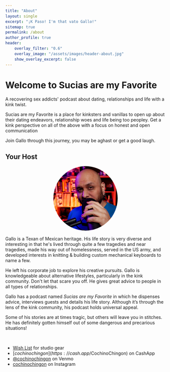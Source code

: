 ```yaml
---
title: "About"
layout: single
excerpt: "¡K Paso! I'm that vato Gallo!"
sitemap: true
permalink: /about
author_profile: true
header:
    overlay_filter: "0.6"
    overlay_image: "/assets/images/header-about.jpg"
    show_overlay_excerpt: false
---
```


# Welcome to Sucias are my Favorite

A recovering sex addicts' podcast about dating, relationships and life with a kink twist.

Sucias are my Favorite is a place for kinksters and vanillas to open up about their dating endeavors, relationship woes and life being too peopley. Get a kink perspective on all of the above with a focus on honest and open communication

Join Gallo through this journey, you may be aghast or get a good laugh.


## Your Host

<p align="center">
    <img style="max-width:40%;object-fit:cover;border-radius:50%;" src="/assets/images/gallo-chingon.png">
</p>
<p> Gallo is a Texan of Mexican heritage. His life story is very diverse and interesting in that he&#39;s lived through quite a few tragedies and near tragedies, made his way out of homelessness, served in the US army, and developed interests in knitting &amp; building custom mechanical keyboards to name a few.</p>
<p> He left his corporate job to explore his creative pursuits.
 Gallo is knowledgeable about alternative lifestyles, particularly in the kink community. Don&#39;t let that scare you off. He gives great advice to people in all types of relationships. </p>
<p> Gallo has a podcast named <i>Sucias are my Favorite</i> in which he dispenses advice, interviews guests and details his life story. Although it’s through the lens of the kink community, his podcast holds universal appeal. </p>
<p> Some of his stories are at times tragic, but others will leave you in stitches. He has definitely gotten himself out of some dangerous and precarious situations!</p>
<br>

*   [Wish List](https://www.bhphotovideo.com/find/wishlist.jsp#/) for studio gear <i class="fas fa-grin-stars"></i>
*   [$cochinochingon](https://cash.app/$CochinoChingon) on CashApp <i class="fas fa-dollar-sign"></i>
*   [@cochinochingon](https://venmo.com/cochinochingon) on Venmo <i class="fab fa-vimeo"></i>
*   [cochinochingon](https://www.instagram.com/cochinochingon/) on Instagram <i class="fab fa-instagram"></i>
